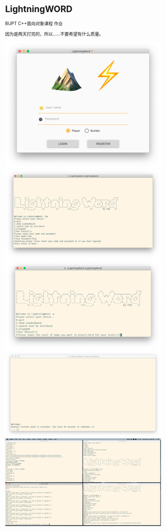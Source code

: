 # LightningWORD

BUPT C++面向对象课程 作业

因为是两天打完的，所以……不要希望有什么质量。

![](../rsc/Picture0.png)
![](../rsc/Picture1.png)
![](../rsc/Picture2.png)
![](../rsc/Picture3.png)
![](../rsc/Picture4.png)